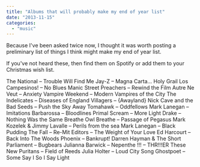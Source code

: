 ```yaml
---
title: "Albums that will probably make my end of year list"
date: "2013-11-15"
categories: 
  - "music"
---
```


Because I've been asked twice now, I thought it was worth posting a preliminary list of things I think might make my end of year list.

If you've not heard these, then find them on Spotify or add them to your Christmas wish list.

The National – Trouble Will Find Me Jay-Z – Magna Carta… Holy Grail Los Campesinos! – No Blues Manic Street Preachers – Rewind the Film Autre Ne Veut – Anxiety Vampire Weekend – Modern Vampires of the City The Indelicates – Diseases of England Villagers – {Awayland} Nick Cave and the Bad Seeds – Push the Sky Away Tomahawk – Oddfellows Mark Lanegan – Imitations Barbarossa – Bloodlines Primal Scream – More Light Drake – Nothing Was the Same Breathe Owl Breathe – Passage of Pegasus Mark Kozelek & Jimmy Lavalle – Perils from the sea Mark Lanegan – Black Pudding The Fall – Re-Mit Editors – The Weight of Your Love Ed Harcourt – Back Into The Woods Phoenix – Bankrupt! Darren Hayman & The Short Parliament – Bugbears Julianna Barwick – Nepenthe !!! – THR!!!ER These New Puritans – Field of Reeds Julia Holter – Loud City Song Ghostpoet – Some Say I So I Say Light
